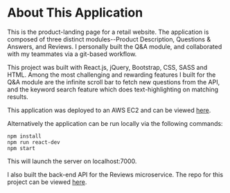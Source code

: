 # About This Application
This is the product-landing page for a retail website. The application is composed of three distinct modules--Product Description, Questions & Answers, and Reviews. I personally built the Q&A module, and collaborated with my teammates via a git-based workflow. 

This project was built with React.js, jQuery, Bootstrap, CSS, SASS and HTML. Among the most challenging and rewarding features I built for the Q&A module are the infinite scroll bar to fetch new questions from the API, and the keyword search feature which does text-highlighting on matching results.  

This application was deployed to an AWS EC2 and can be viewed [here](http://18.188.132.96:7000/).

Alternatively the application can be run locally via the following commands:
```
npm install
npm run react-dev
npm start
```
This will launch the server on localhost:7000.

I also built the back-end API for the Reviews microservice. The repo for this project can be viewed [here](https://github.com/Team-JAN/ReviewsAPI/).
